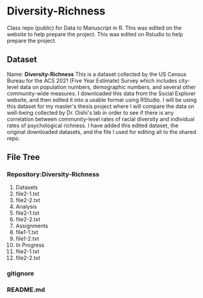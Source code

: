 # Diversity-Richness
Class repo (public) for Data to Manuscript in R.
This was edited on the website to help prepare the project. 
This was edited on Rstudio to help prepare the project.

## Dataset
Name: __Diversity-Richness__
This is a dataset collected by the US Census Bureau for the ACS 2021 (Five Year Estimate) Survey which includes city-level data on population numbers, demographic numbers, and several other community-wide measures. I downloaded this data from the Social Explorer website, and then edited it into a usable format using RStudio. I will be using this dataset for my master's thesis project where I will compare the data on well-being collected by Dr. Oishi's lab in order to see if there is any correlation between community-level rates of racial diversity and individual rates of psychological richness. I have added this edited dataset, the original downloaded datasets, and the file I used for editing all to the shared repo.

## File Tree
### Repository:Diversity-Richness  
1. Datasets
  1. file2-1.txt
  2. file2-2.txt  
3. Analysis  
  1. file2-1.txt  
  2. file2-2.txt  
3. Assignments
  1. file1-1.txt
  2. file1-2.txt  
3. In Progress
  1. file2-1.txt
  2. file2-2.txt    
### gitignore  
### README.md
